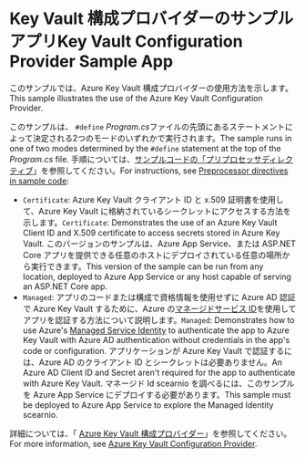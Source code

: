 # <a name="key-vault-configuration-provider-sample-app"></a><span data-ttu-id="328e1-101">Key Vault 構成プロバイダーのサンプルアプリ</span><span class="sxs-lookup"><span data-stu-id="328e1-101">Key Vault Configuration Provider Sample App</span></span>

<span data-ttu-id="328e1-102">このサンプルでは、Azure Key Vault 構成プロバイダーの使用方法を示します。</span><span class="sxs-lookup"><span data-stu-id="328e1-102">This sample illustrates the use of the Azure Key Vault Configuration Provider.</span></span>

<span data-ttu-id="328e1-103">このサンプルは、 `#define` *Program.cs*ファイルの先頭にあるステートメントによって決定される2つのモードのいずれかで実行されます。</span><span class="sxs-lookup"><span data-stu-id="328e1-103">The sample runs in one of two modes determined by the `#define` statement at the top of the *Program.cs* file.</span></span> <span data-ttu-id="328e1-104">手順については、[サンプルコードの「プリプロセッサディレクティブ](https://docs.microsoft.com/aspnet/core#preprocessor-directives-in-sample-code)」を参照してください。</span><span class="sxs-lookup"><span data-stu-id="328e1-104">For instructions, see [Preprocessor directives in sample code](https://docs.microsoft.com/aspnet/core#preprocessor-directives-in-sample-code):</span></span>

* <span data-ttu-id="328e1-105">`Certificate`: Azure Key Vault クライアント ID と x.509 証明書を使用して、Azure Key Vault に格納されているシークレットにアクセスする方法を示します。</span><span class="sxs-lookup"><span data-stu-id="328e1-105">`Certificate`: Demonstrates the use of an Azure Key Vault Client ID and X.509 certificate to access secrets stored in Azure Key Vault.</span></span> <span data-ttu-id="328e1-106">このバージョンのサンプルは、Azure App Service、または ASP.NET Core アプリを提供できる任意のホストにデプロイされている任意の場所から実行できます。</span><span class="sxs-lookup"><span data-stu-id="328e1-106">This version of the sample can be run from any location, deployed to Azure App Service or any host capable of serving an ASP.NET Core app.</span></span>
* <span data-ttu-id="328e1-107">`Managed`: アプリのコードまたは構成で資格情報を使用せずに Azure AD 認証で Azure Key Vault するために、Azure の[マネージドサービス ID](https://docs.microsoft.com/azure/active-directory/managed-identities-azure-resources/overview)を使用してアプリを認証する方法について説明します。</span><span class="sxs-lookup"><span data-stu-id="328e1-107">`Managed`: Demonstrates how to use Azure's [Managed Service Identity](https://docs.microsoft.com/azure/active-directory/managed-identities-azure-resources/overview) to authenticate the app to Azure Key Vault with Azure AD authentication without credentials in the app's code or configuration.</span></span> <span data-ttu-id="328e1-108">アプリケーションが Azure Key Vault で認証するには、Azure AD のクライアント ID とシークレットは必要ありません。</span><span class="sxs-lookup"><span data-stu-id="328e1-108">An Azure AD Client ID and Secret aren't required for the app to authenticate with Azure Key Vault.</span></span> <span data-ttu-id="328e1-109">マネージド Id scearnio を調べるには、このサンプルを Azure App Service にデプロイする必要があります。</span><span class="sxs-lookup"><span data-stu-id="328e1-109">This sample must be deployed to Azure App Service to explore the Managed Identity scearnio.</span></span>

<span data-ttu-id="328e1-110">詳細については、「 [Azure Key Vault 構成プロバイダー](https://docs.microsoft.com/aspnet/core/security/key-vault-configuration)」を参照してください。</span><span class="sxs-lookup"><span data-stu-id="328e1-110">For more information, see [Azure Key Vault Configuration Provider](https://docs.microsoft.com/aspnet/core/security/key-vault-configuration).</span></span>
